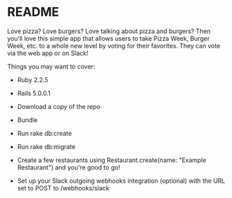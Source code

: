 # README

Love pizza? Love burgers? Love talking about pizza and burgers? Then you'll love this simple app that allows users to take Pizza Week, Burger Week, etc. to a whole new level by voting for their favorites. They can vote via the web app or on Slack!

Things you may want to cover:

* Ruby 2.2.5

* Rails 5.0.0.1

* Download a copy of the repo

* Bundle

* Run rake db:create

* Run rake db:migrate

* Create a few restaurants using Restaurant.create(name: "Example Restaurant") and you're good to go!

* Set up your Slack outgoing webhooks integration (optional) with the URL set to POST to /webhooks/slack
